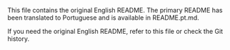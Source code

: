This file contains the original English README. The primary README has been translated to Portuguese and is available in README.pt.md.

If you need the original English README, refer to this file or check the Git history.

